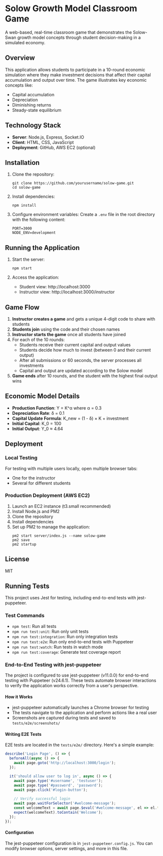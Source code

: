 # Solow Growth Model Classroom Game

A web-based, real-time classroom game that demonstrates the Solow-Swan growth model concepts through student decision-making in a simulated economy.

## Overview

This application allows students to participate in a 10-round economic simulation where they make investment decisions that affect their capital accumulation and output over time. The game illustrates key economic concepts like:

- Capital accumulation
- Depreciation
- Diminishing returns
- Steady-state equilibrium

## Technology Stack

- **Server**: Node.js, Express, Socket.IO
- **Client**: HTML, CSS, JavaScript
- **Deployment**: GitHub, AWS EC2 (optional)

## Installation

1. Clone the repository:
   ```
   git clone https://github.com/yourusername/solow-game.git
   cd solow-game
   ```

2. Install dependencies:
   ```
   npm install
   ```

3. Configure environment variables:
   Create a `.env` file in the root directory with the following content:
   ```
   PORT=3000
   NODE_ENV=development
   ```

## Running the Application

1. Start the server:
   ```
   npm start
   ```

2. Access the application:
   - Student view: http://localhost:3000
   - Instructor view: http://localhost:3000/instructor

## Game Flow

1. **Instructor creates a game** and gets a unique 4-digit code to share with students
2. **Students join** using the code and their chosen names
3. **Instructor starts the game** once all students have joined
4. For each of the 10 rounds:
   - Students receive their current capital and output values
   - Students decide how much to invest (between 0 and their current output)
   - After all submissions or 60 seconds, the server processes all investments
   - Capital and output are updated according to the Solow model
5. **Game ends** after 10 rounds, and the student with the highest final output wins

## Economic Model Details

- **Production Function**: Y = K^α where α = 0.3
- **Depreciation Rate**: δ = 0.1
- **Capital Update Formula**: K_new = (1 - δ) × K + investment
- **Initial Capital**: K_0 = 100
- **Initial Output**: Y_0 ≈ 4.64

## Deployment

### Local Testing

For testing with multiple users locally, open multiple browser tabs:
- One for the instructor
- Several for different students

### Production Deployment (AWS EC2)

1. Launch an EC2 instance (t3.small recommended)
2. Install Node.js and PM2
3. Clone the repository
4. Install dependencies
5. Set up PM2 to manage the application:
   ```
   pm2 start server/index.js --name solow-game
   pm2 save
   pm2 startup
   ```

## License

MIT

## Running Tests

This project uses Jest for testing, including end-to-end tests with jest-puppeteer.

### Test Commands

- `npm test`: Run all tests
- `npm run test:unit`: Run only unit tests
- `npm run test:integration`: Run only integration tests
- `npm run test:e2e`: Run only end-to-end tests with Puppeteer
- `npm run test:watch`: Run tests in watch mode
- `npm run test:coverage`: Generate test coverage report

### End-to-End Testing with jest-puppeteer

The project is configured to use jest-puppeteer (v11.0.0) for end-to-end testing with Puppeteer (v24.6.1). These tests automate browser interactions to verify the application works correctly from a user's perspective.

#### How it Works

- jest-puppeteer automatically launches a Chrome browser for testing
- The tests navigate to the application and perform actions like a real user
- Screenshots are captured during tests and saved to `tests/e2e/screenshots/`

#### Writing E2E Tests

E2E tests are located in the `tests/e2e/` directory. Here's a simple example:

```javascript
describe('Login Page', () => {
  beforeAll(async () => {
    await page.goto('http://localhost:3000/login');
  });

  it('should allow user to log in', async () => {
    await page.type('#username', 'testuser');
    await page.type('#password', 'password');
    await page.click('#login-button');
    
    // Verify successful login
    await page.waitForSelector('#welcome-message');
    const welcomeText = await page.$eval('#welcome-message', el => el.textContent);
    expect(welcomeText).toContain('Welcome');
  });
});
```

#### Configuration

The jest-puppeteer configuration is in `jest-puppeteer.config.js`. You can modify browser options, server settings, and more in this file. 